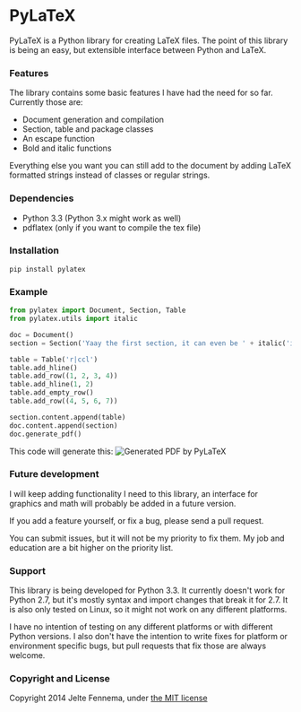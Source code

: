 PyLaTeX
=======

PyLaTeX is a Python library for creating LaTeX files. The point of this library
is being an easy, but extensible interface between Python and LaTeX.


### Features

The library contains some basic features I have had the need for so far.
Currently those are:

- Document generation and compilation
- Section, table and package classes
- An escape function
- Bold and italic functions

Everything else you want you can still add to the document by adding LaTeX
formatted strings instead of classes or regular strings.


### Dependencies

- Python 3.3 (Python 3.x might work as well)
- pdflatex (only if you want to compile the tex file)


### Installation
`pip install pylatex`


### Example

```python
from pylatex import Document, Section, Table
from pylatex.utils import italic

doc = Document()
section = Section('Yaay the first section, it can even be ' + italic('italic'))

table = Table('r|ccl')
table.add_hline()
table.add_row((1, 2, 3, 4))
table.add_hline(1, 2)
table.add_empty_row()
table.add_row((4, 5, 6, 7))

section.content.append(table)
doc.content.append(section)
doc.generate_pdf()
```

This code will generate this:
![Generated PDF by PyLaTeX](https://raw.github.com/JelteF/PyLaTeX/master/docs/static/screenshot.png)


### Future development

I will keep adding functionality I need to this library, an interface for
graphics and math will probably be added in a future version.

If you add a feature yourself, or fix a bug, please send a pull request.

You can submit issues, but it will not be my priority to fix them. My job and
education are a bit higher on the priority list.


### Support

This library is being developed for Python 3.3. It currently doesn't work for
Python 2.7, but it's mostly syntax and import changes that break it for 2.7.
It is also only tested on Linux, so it might not work on any different
platforms.

I have no intention of testing on any different platforms or with different
Python versions. I also don't have the intention to write fixes for platform or
environment specific bugs, but pull requests that fix those are always welcome.


### Copyright and License

Copyright 2014 Jelte Fennema, under [the MIT
license](https://github.com/JelteF/PyLaTeX/blob/master/LICENSE)
